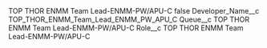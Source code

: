 <?xml version="1.0" encoding="UTF-8"?>
<CustomMetadata xmlns="http://soap.sforce.com/2006/04/metadata" xmlns:xsi="http://www.w3.org/2001/XMLSchema-instance" xmlns:xsd="http://www.w3.org/2001/XMLSchema">
    <label>TOP THOR ENMM Team Lead-ENMM-PW/APU-C</label>
    <protected>false</protected>
    <values>
        <field>Developer_Name__c</field>
        <value xsi:type="xsd:string">TOP_THOR_ENMM_Team_Lead_ENMM_PW_APU_C</value>
    </values>
    <values>
        <field>Queue__c</field>
        <value xsi:type="xsd:string">TOP THOR ENMM Team Lead-ENMM-PW/APU-C</value>
    </values>
    <values>
        <field>Role__c</field>
        <value xsi:type="xsd:string">TOP THOR ENMM Team Lead-ENMM-PW/APU-C</value>
    </values>
</CustomMetadata>
